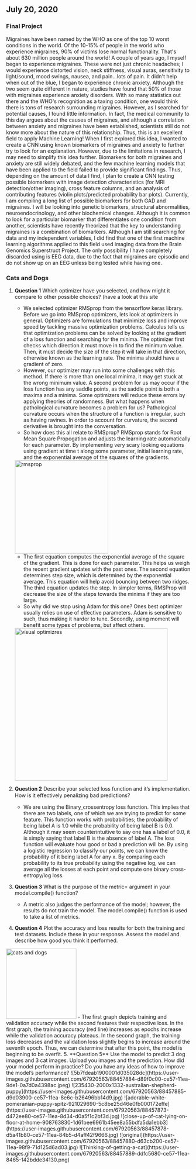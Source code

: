 ## July 20, 2020

### Final Project
Migraines have been named by the WHO as one of the top 10 worst conditions in the world. Of the 10-15% of people in the world who experience migraines, 90% of victims lose normal functionality. That's about 630 million people around the world! A couple of years ago, I myself began to experience migraines. These were not just chronic headaches; I would experience distorted vision, neck stiffness, visual auras, sensitivity to light/sound, mood swings, nausea, and pain...lots of pain. It didn't help when out of the blue, I began to experience chronic anxiety. Although the two seem quite different in nature, studies have found that 50% of those with migraines experience anxiety disorders. With so many statistics out there and the WHO's recognition as a taxing condition, one would think there is tons of research surrounding migraines. However, as I searched for potential causes, I found little information. In fact, the medical community to this day argues about the causes of migraines, and although a correlation between anxiety and migraines have been established, scientists still do not know more about the nature of this relationship. Thus, this is an excellent field to apply Machine Learning! 
When I first explored this idea, I wanted to create a CNN using known biomarkers of migraines and anxiety to further try to look for an explanation. However, due to the limitations in research, I may need to simplify this idea further. Biomarkers for both migraines and anxiety are still widely debated, and the few machine learning models that have been applied to the field failed to provide significant findings. Thus, depending on the amount of data I find, I plan to create a CNN testing possible biomarkers with image detection characteristics (for MRI detection/other imaging), cross feature columns, and an analysis of contributing features (violin plots/predicted probability bar plots). Currently, I am compiling a long list of possible biomarkers for both GAD and migraines. I will be looking into genetic biomarkers, structural abnormalities, neuroendocrinology, and other biochemical changes. Although it is common to look for a particular biomarker that differentiates one condition from another, scientists have recently theorized that the key to understanding migraines is a combination of biomarkers. Although I am still searching for data and my independent variables, I did find that one of the first machine learning algorithms applied to this field used imaging data from the Brain Genomics Superstruct Project. The only possibility I have completely discarded using is EEG data, due to the fact that migraines are episodic and do not show up on an EEG unless being tested while having one. 

### Cats and Dogs
1.	**Question 1** Which optimizer have you selected, and how might it compare to other possible choices?  (have a look at this site 
	-	We selected optimizer RMSprop from the tensorflow keras library. Before we go into RMSprop optimizers, lets look at optimizers in general. Optimizers are formulations that minimize loss and improve speed by tackling massive optimization problems. Calculus tells us that optimization problems can be solved by looking at the gradient of a loss function and searching for the minima. The optimizer first checks which direction it must move in to find the minimum value. Then, it must decide the size of the step it will take in that direction, otherwise known as the learning rate. The minima should have a gradient of zero. 
	- However, our optimizer may run into some challenges with this method. If there is more than one local minima, it may get stuck at the wrong minimum value. A second problem for us may occur if the loss function has any saddle points, as the saddle point is both a maxima and a minima. Some optimizers will reduce these errors by applying theories of randomness. But what happens when pathological curvature becomes a problem for us? Pathological curvature occurs when the structure of a function is irregular, such as having ravines. In order to account for curvature, the second derivative is brought into the conversation.
	- So how does this all relate to RMSprop? RMSprop stands for Root Mean Square Propogation and adjusts the learning rate automatically for each parameter. By implementing very scary looking equations using gradient at time t along some parameter, initial learning rate, and the exponential average of the squares of the gradients. 
	
	<img width="255" alt="rmsprop" src="https://user-images.githubusercontent.com/67920563/88457893-e18fdd80-ce57-11ea-893e-980f3a14d4ab.PNG">
	
	- The first equation computes the exponential average of the square of the gradient. This is done for each parameter. This helps us weigh the recent gradient updates with the past ones. The second equation determines step size, which is determined by the exponential average. This equation will help avoid bouncing between two ridges. The third equation updates the step. In simpler terms, RMSProp will decrease the size of the steps towards the minima if they are too large. 
	- So why did we stop using Adam for this one? Ones best optimizer usually relies on use of effective parameters. Adam is sensitive to such, thus making it harder to tune. Secondly, using moment will benefit some types of problems, but affect others. 
	
	<img width="417" alt="visual optimizres" src="https://user-images.githubusercontent.com/67920563/88457891-dfc61a00-ce57-11ea-8a64-63c2b9e6b5e3.PNG">
	
2.	**Question 2** Describe your selected loss function and it’s implementation.  How is it eﬀectively penalizing bad predictions? 
	- We are using the Binary_crossentropy loss function. This implies that there are two labels, one of which we are trying to predict for some feature. This function works with probabilities; the probability of being label A is 1.0 while the probability of being label B is 0.0. Although it may seem counterintuitive to say one has a label of 0.0, it is simply saying that label B is the absence of label A. The loss function will evaluate how good or bad a prediction will be. By using a logistic regression to classify our points, we can know the probability of it being label A for any x. By comparing each probability to its true probability using the negative log, we can average all the losses at each point and compute one binary cross-entropy/log loss. 
3.	**Question 3** What is the purpose of the metric= argument in your model.compile() function? 
	- A metric also judges the performance of the model; however, the results do not train the model. The model.compile() function is used to take a list of metrics.
4.	**Question 4** Plot the accuracy and loss results for both the training and test datasets.  Include these in your response.  Assess the model and describe how good you think it performed.

<img width="192" alt="cats and dogs" src="https://user-images.githubusercontent.com/67920563/88457908-fa988e80-ce57-11ea-8757-b438be1ba37a.PNG">
- The first graph depicts training and validation accuracy while the second features their respective loss. In the first graph, the training accuracy (red line) increases as epochs increase while the validation accuracy plateaus. In the second graph, the training loss decreases and the validation loss slightly begins to increase around the seventh epoch. Thus, we can determine that after this point, the model is beginning to be overfit. 
5. **Question 5** Use the model to predict 3 dog images and 3 cat images.  Upload you images and the prediction.  How did your model perform in practice?  Do you have any ideas of how to improve the model’s performance?
![5b7fdeab1900001d035028dc](https://user-images.githubusercontent.com/67920563/88457884-d89f0c00-ce57-11ea-9de1-0a7d0a4398ac.jpeg)
![235430-2000x1332-australian-shepherd-puppy](https://user-images.githubusercontent.com/67920563/88457885-d9d03900-ce57-11ea-8e6c-b26496bb14d9.jpg)
![adorable-white-pomeranian-puppy-spitz-921029690-5c8be25d46e0fb000172effe](https://user-images.githubusercontent.com/67920563/88457873-d472ee80-ce57-11ea-8d34-d0a5f1c2bf3d.jpg)
![close-up-of-cat-lying-on-floor-at-home-908763830-1d61bee6961b45ee8a55bdfa5da1ebb3](https://user-images.githubusercontent.com/67920563/88457878-d5a41b80-ce57-11ea-84b5-d4aff42f9666.jpg)
![original](https://user-images.githubusercontent.com/67920563/88457880-d63cb200-ce57-11ea-98f9-71d125d6ad03.jpg)
![Thinking-of-getting-a-cat](https://user-images.githubusercontent.com/67920563/88457889-ddfc5680-ce57-11ea-8465-142bdde34130.png)
